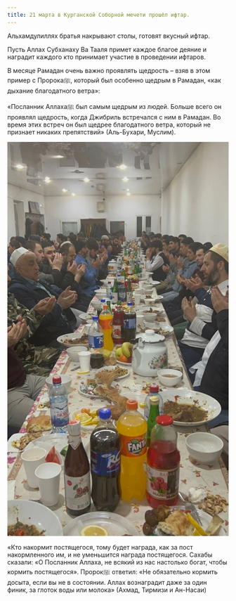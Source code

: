 ```yaml
---
title: 21 марта в Курганской Соборной мечети прошёл ифтар.
---
```


Альхамдулиллях братья накрывают столы, готовят вкусный ифтар. 

Пусть Аллах Субханаху Ва Тааля примет каждое благое деяние и наградит каждого кто принимает участие в проведении ифтаров.

В месяце Рамадан очень важно проявлять щедрость – взяв в этом пример с Пророкаﷺ, который был особенно щедрым в Рамадан, 
«как дыхание благодатного ветра»:

«Посланник Аллахаﷺ был самым щедрым из людей. Больше всего он проявлял щедрость, когда Джибриль встречался с ним в Рамадан. 
Во время этих встреч он был щедрее благодатного ветра, который не признает никаких препятствий» (Аль-Бухари, Mуслим).

![Ramadan](./Ифтар6.24.jpg)

«Кто накормит постящегося, тому будет награда, как за пост накормленного им, и не уменьшится награда постящегося. 
Сахабы сказали: «О Посланник Аллаха, не всякий из нас настолько богат, чтобы кормить постящегося». Пророкﷺ ответил: 
«Не обязательно кормить досыта, 
если вы не в состоянии. Аллах вознаградит даже за один финик, за глоток воды или молока» (Ахмад, Тирмизи и Ан-Насаи)
